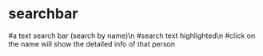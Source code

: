 # searchbar
#a text search bar (search by name)\n
#search text highlighted\n
#click on the name will show the detailed info of that person
